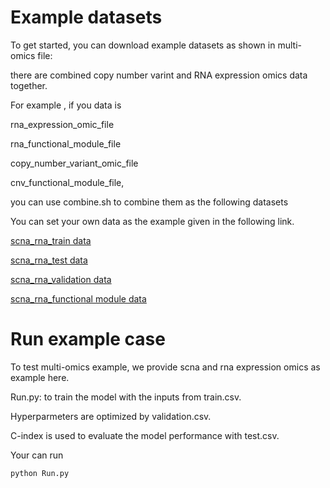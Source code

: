 # Example datasets

To get started, you can download example datasets as shown in multi-omics file:

there are combined copy number varint and RNA expression omics data together.

For example , if you data is

 rna_expression_omic_file

 rna_functional_module_file

 copy_number_variant_omic_file
 
 cnv_functional_module_file, 

you can use combine.sh to combine them as the following datasets

You can set your own data as the example given in the following link.

[scna_rna_train data](https://github.com/CancerProfiling/DeepMusics/blob/main/experiments/data/multi-omics/scna_rna.train.csv)

[scna_rna_test data](https://github.com/CancerProfiling/DeepMusics/blob/main/experiments/data/multi-omics/scna_rna.test.csv)

[scna_rna_validation data](https://github.com/CancerProfiling/DeepMusics/blob/main/experiments/data/multi-omics/scna_rna.validation.csv)

[scna_rna_functional module data](https://github.com/CancerProfiling/DeepMusics/blob/main/experiments/data/multi-omics/pathway_mask_scna_rna.csv)
# Run example case

To test multi-omics example, we provide scna and rna expression omics as example here.

   Run.py: to train the model with the inputs from train.csv.
   
   
   Hyperparmeters are optimized by validation.csv. 
   
   
   C-index is used to evaluate the model performance with test.csv.

Your can run 


    python Run.py
